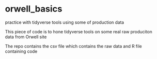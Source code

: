 # orwell_basics
practice with tidyverse tools using some of production data

This piece of code is to hone tidyverse tools on some real raw produciton data from Orwell site

The repo contains the csv file which contains the raw data and R file containing code
